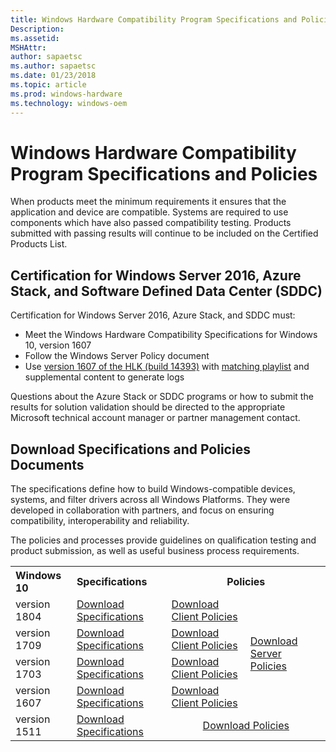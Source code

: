 ```yaml
---
title: Windows Hardware Compatibility Program Specifications and Policies
Description: 
ms.assetid: 
MSHAttr: 
author: sapaetsc
ms.author: sapaetsc
ms.date: 01/23/2018
ms.topic: article
ms.prod: windows-hardware
ms.technology: windows-oem
---
```


# Windows Hardware Compatibility Program Specifications and Policies

When products meet the minimum requirements it ensures that the application and device are compatible. Systems are required to use components which have also passed compatibility testing. Products submitted with passing results will continue to be included on the Certified Products List.

## Certification for Windows Server 2016, Azure Stack, and Software Defined Data Center (SDDC)

Certification for Windows Server 2016, Azure Stack, and SDDC must:

 - Meet the Windows Hardware Compatibility Specifications for Windows 10, version 1607 
 - Follow the Windows Server Policy document
 - Use [version 1607 of the HLK (build 14393)](https://go.microsoft.com/fwlink/p/?LinkID=404112) with [matching playlist](http://aka.ms/hlkplaylist) and supplemental content to generate logs

Questions about the Azure Stack or SDDC programs or how to submit the results for solution validation should be directed to the appropriate Microsoft technical account manager or partner management contact.

## Download Specifications and Policies Documents

The specifications define how to build Windows-compatible devices, systems, and filter drivers across all Windows Platforms. They were developed in collaboration with partners, and focus on ensuring compatibility, interoperability and reliability. 

The policies and processes provide guidelines on qualification testing and product submission, as well as useful business process requirements.

<table width="100%">
  <tr>
    <th align="left">Windows 10</th>
    <th align ="left">Specifications</th>
    <th colspan="2">Policies</th>
  </tr>
  <tr>
    <td>version 1804</td>
    <td><a href="#">Download Specifications</a></td>
    <td><a href="#">Download Client Policies</a></td>
    <td rowspan="4"><a href="#">Download Server Policies</a></td>
  </tr>
  <tr>
    <td>version 1709</td>
    <td><a href="#">Download Specifications</a></td>
    <td><a href="#">Download Client Policies</a></td>
  </tr>
  <tr>
    <td>version 1703 </td>
    <td><a href="#">Download Specifications</td>
    <td><a href="#">Download Client Policies</a></td>
  </tr>
  <tr>
    <td>version 1607</td>
    <td><a href="#">Download Specifications</td>
    <td><a href="#">Download Client Policies</a></td>
  </tr>
  <tr>
    <td>version 1511</td>
    <td><a href="#">Download Specifications</td>
    <td colspan="2" align="center"><a href="#">Download Policies</a></td>
  </tr>
</table>



